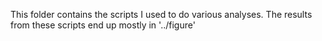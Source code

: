 This folder contains the scripts I used to do various analyses. The results from these scripts end up mostly in '../figure'
